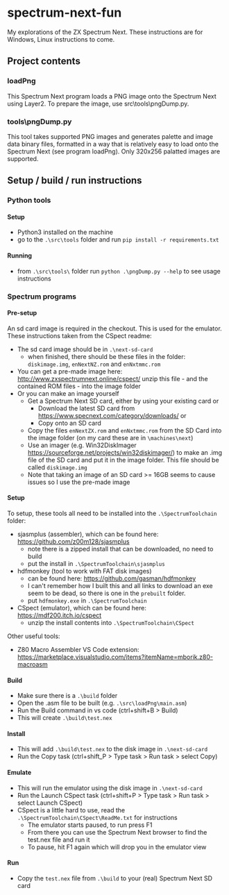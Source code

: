 # spectrum-next-fun
My explorations of the ZX Spectrum Next. These instructions are for Windows, Linux instructions to come.

## Project contents

### loadPng
This Spectrum Next program loads a PNG image onto the Spectrum Next using Layer2. To prepare the image, use src\tools\pngDump.py.

### tools\pngDump.py
This tool takes supported PNG images and generates palette and image data binary files, formatted in a way that is relatively easy to load onto the Spectrum Next (see program loadPng). Only 320x256 palatted images are supported.

## Setup / build / run instructions

### Python tools

#### Setup
- Python3 installed on the machine
- go to the `.\src\tools` folder and run `pip install -r requirements.txt`

#### Running
- from `.\src\tools\` folder run `python .\pngDump.py --help` to see usage instructions

### Spectrum programs

#### Pre-setup
An sd card image is required in the checkout. This is used for the emulator. These instructions taken from the CSpect readme:

- The sd card image should be in `.\next-sd-card`
  - when finished, there should be these files in the folder: `diskimage.img`, `enNextNZ.rom` and `enNxtmmc.rom`
- You can get a pre-made image here: http://www.zxspectrumnext.online/cspect/ unzip this file - and the contained ROM files - into the image folder
- Or you can make an image yourself
  - Get a Spectrum Next SD card, either by using your existing card or
    - Download the latest SD card from https://www.specnext.com/category/downloads/ or
    - Copy onto an SD card
  - Copy the files `enNextZX.rom` and `enNxtmmc.rom` from the SD Card into the image folder (on my card these are in `\machines\next`)
  - Use an imager (e.g. Win32DiskImager https://sourceforge.net/projects/win32diskimager/) to make an .img file of the SD card and put it in the image folder. This file should be called `diskimage.img`
  - Note that taking an image of an SD card >= 16GB seems to cause issues so I use the pre-made image

#### Setup
To setup, these tools all need to be installed into the `.\SpectrumToolchain` folder:
- sjasmplus (assembler), which can be found here: https://github.com/z00m128/sjasmplus
  - note there is a zipped install that can be downloaded, no need to build
  - put the install in `.\SpectrumToolchain\sjasmplus`
- hdfmonkey (tool to work with FAT disk images)
  - can be found here: https://github.com/gasman/hdfmonkey
  - I can't remember how I built this and all links to download an exe seem to be dead, so there is one in the `prebuilt` folder.
  - put `hdfmonkey.exe` in `.\SpectrumToolchain`
- CSpect (emulator), which can be found here: https://mdf200.itch.io/cspect
  - unzip the install contents into `.\SpectrumToolchain\CSpect`

Other useful tools:
- Z80 Macro Assembler VS Code extension: https://marketplace.visualstudio.com/items?itemName=mborik.z80-macroasm

#### Build
- Make sure there is a `.\build` folder
- Open the .asm file to be built (e.g. `.\src\loadPng\main.asm`)
- Run the Build command in vs code (ctrl+shift+B > Build)
- This will create `.\build\test.nex`

#### Install
- This will add `.\build\test.nex` to the disk image in `.\next-sd-card`
- Run the Copy task (ctrl+shift_P > Type task > Run task > select Copy)

#### Emulate
- This will run the emulator using the disk image in `.\next-sd-card`
- Run the Launch CSpect task (ctrl+shift+P > Type task > Run task > select Launch CSpect)
- CSpect is a little hard to use, read the `.\SpectrumToolchain\CSpect\ReadMe.txt` for instructions
  - The emulator starts paused, to run press F1
  - From there you can use the Spectrum Next browser to find the test.nex file and run it
  - To pause, hit F1 again which will drop you in the emulator view

#### Run
- Copy the `test.nex` file from `.\build` to your (real) Spectrum Next SD card
